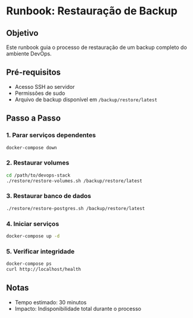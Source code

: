 # Runbook: Restauração de Backup

## Objetivo
Este runbook guia o processo de restauração de um backup completo do ambiente DevOps.

## Pré-requisitos
- Acesso SSH ao servidor
- Permissões de sudo
- Arquivo de backup disponível em `/backup/restore/latest`

## Passo a Passo

### 1. Parar serviços dependentes
```bash
docker-compose down
```

### 2. Restaurar volumes
```bash
cd /path/to/devops-stack
./restore/restore-volumes.sh /backup/restore/latest
```

### 3. Restaurar banco de dados
```bash
./restore/restore-postgres.sh /backup/restore/latest
```

### 4. Iniciar serviços
```bash
docker-compose up -d
```

### 5. Verificar integridade
```bash
docker-compose ps
curl http://localhost/health
```

## Notas
- Tempo estimado: 30 minutos
- Impacto: Indisponibilidade total durante o processo